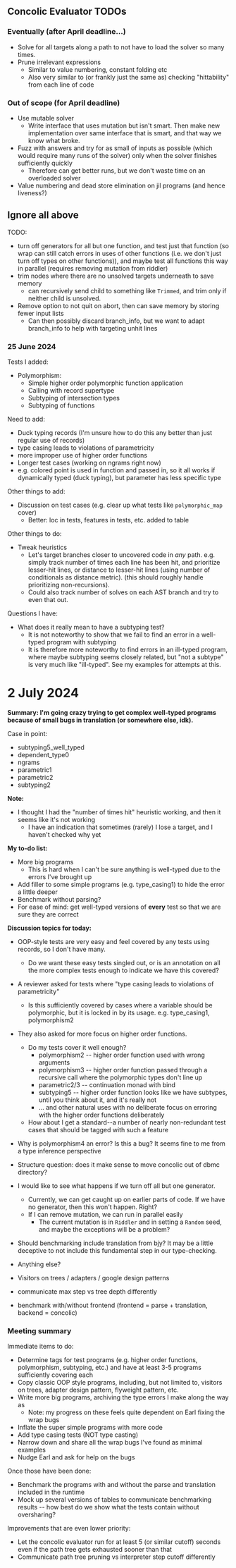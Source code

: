 ## Concolic Evaluator TODOs

### Eventually (after April deadline...)

* Solve for all targets along a path to not have to load the solver so many times.
* Prune irrelevant expressions
  * Similar to value numbering, constant folding etc
  * Also very similar to (or frankly just the same as) checking "hittability" from each line of code

### Out of scope (for April deadline)

* Use mutable solver
  * Write interface that uses mutation but isn't smart. Then make new implementation over same interface that is smart, and that way we know what broke.
* Fuzz with answers and try for as small of inputs as possible (which would require many runs of the solver) only when the solver finishes sufficiently quickly
  * Therefore can get better runs, but we don't waste time on an overloaded solver
* Value numbering and dead store elimination on jil programs (and hence liveness?)




## Ignore all above

TODO:
* turn off generators for all but one function, and test just that function (so wrap can still catch errors in uses of other functions (i.e. we don't just turn off types on other functions)), and maybe test all functions this way in parallel (requires removing mutation from riddler)
* trim nodes where there are no unsolved targets underneath to save memory
  * can recursively send child to something like `Trimmed`, and trim only if neither child is unsolved.
* Remove option to not quit on abort, then can save memory by storing fewer input lists
  * Can then possibly discard branch_info, but we want to adapt branch_info to help with targeting unhit lines

### 25 June 2024

Tests I added:
* Polymorphism:
  * Simple higher order polymorphic function application
  * Calling with record supertype
  * Subtyping of intersection types
  * Subtyping of functions


Need to add:
* Duck typing records (I'm unsure how to do this any better than just regular use of records)
* type casing leads to violations of parametricity
* more improper use of higher order functions
* Longer test cases (working on ngrams right now)
* e.g. colored point is used in function and passed in, so it all works if dynamically typed (duck typing), but parameter has less specific type

Other things to add:
* Discussion on test cases (e.g. clear up what tests like `polymorphic_map` cover)
  * Better: loc in tests, features in tests, etc. added to table

Other things to do:
* Tweak heuristics
  * Let's target branches closer to uncovered code in *any* path. e.g. simply track number of times each line has been hit, and prioritize lesser-hit lines, or distance to lesser-hit lines (using number of conditionals as distance metric). (this should roughly handle prioritizing non-recursions).
  * Could also track number of solves on each AST branch and try to even that out.

Questions I have:
* What does it really mean to have a subtyping test?
  * It is not noteworthy to show that we fail to find an error in a well-typed program with subtyping
  * It is therefore more noteworthy to find errors in an ill-typed program, where maybe subtyping seems closely related, but "not a subtype" is very much like "ill-typed". See my examples for attempts at this.



# 2 July 2024

**Summary: I'm going crazy trying to get complex well-typed programs because of small bugs in translation (or somewhere else, idk).**

Case in point:
* subtyping5_well_typed
* dependent_type0
* ngrams
* parametric1
* parametric2
* subtyping2

**Note:**
* I thought I had the "number of times hit" heuristic working, and then it seems like it's not working
  * I have an indication that sometimes (rarely) I lose a target, and I haven't checked why yet

**My to-do list:**
* More big programs
  * This is hard when I can't be sure anything is well-typed due to the errors I've brought up
* Add filler to some simple programs (e.g. type_casing1) to hide the error a little deeper
* Benchmark without parsing?
* For ease of mind: get well-typed versions of **every** test so that we are sure they are correct

**Discussion topics for today:**
* OOP-style tests are very easy and feel covered by any tests using records, so I don't have many.
  * Do we want these easy tests singled out, or is an annotation on all the more complex tests enough to indicate we have this covered?
* A reviewer asked for tests where "type casing leads to violations of parametricity"
  * Is this sufficiently covered by cases where a variable should be polymorphic, but it is locked in by its usage. e.g. type_casing1, polymorphism2
* They also asked for more focus on higher order functions.
  * Do my tests cover it well enough?
    * polymorphism2 -- higher order function used with wrong arguments
    * polymorphism3 -- higher order function passed through a recursive call where the polymorphic types don't line up
    * parametric2/3 -- continuation monad with bind
    * subtyping5 -- higher order function looks like we have subtypes, until you think about it, and it's really not
    * ... and other natural uses with no deliberate focus on erroring with the higher order functions deliberately
  * How about I get a standard--a number of nearly non-redundant test cases that should be tagged with such a feature
* Why is polymorphism4 an error? Is this a bug? It seems fine to me from a type inference perspective
* Structure question: does it make sense to move concolic out of dbmc directory?
* I would like to see what happens if we turn off all but one generator.
  * Currently, we can get caught up on earlier parts of code. If we have no generator, then this won't happen. Right?
  * If I can remove mutation, we can run in parallel easily
    * The current mutation is in `Riddler` and in setting a `Random` seed, and maybe the exceptions will be a problem?
* Should benchmarking include translation from bjy? It may be a little deceptive to not include this fundamental step in our type-checking.
* Anything else?


* Visitors on trees / adapters / google design patterns
* communicate max step vs tree depth differently
* benchmark with/without frontend (frontend = parse + translation, backend = concolic)

### Meeting summary

Immediate items to do:
* Determine tags for test programs (e.g. higher order functions, polymorphism, subtyping, etc.) and have at least 3-5 programs sufficiently covering each
* Copy classic OOP style programs, including, but not limited to, visitors on trees, adapter design pattern, flyweight pattern, etc.
* Write more big programs, archiving the type errors I make along the way as 
  * Note: my progress on these feels quite dependent on Earl fixing the wrap bugs
* Inflate the super simple programs with more code
* Add type casing tests (NOT type casting)
* Narrow down and share all the wrap bugs I've found as minimal examples
* Nudge Earl and ask for help on the bugs

Once those have been done:
* Benchmark the programs with and without the parse and translation included in the runtime
* Mock up several versions of tables to communicate benchmarking results -- how best do we show what the tests contain without oversharing?

Improvements that are even lower priority:
* Let the concolic evaluator run for at least 5 (or similar cutoff) seconds even if the path tree gets exhausted sooner than that
* Communicate path tree pruning vs interpreter step cutoff differently